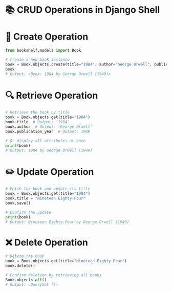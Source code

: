 # 📚 CRUD Operations in Django Shell


# 📘 Create Operation

```python
from bookshelf.models import Book

# Create a new book instance
book = Book.objects.create(title="1984", author="George Orwell", publication_year=1949)
book
# Output: <Book: 1984 by George Orwell (1949)>
```



# 🔍 Retrieve Operation

```python
# Retrieve the book by title
book = Book.objects.get(title="1984")
book.title  # Output: '1984'
book.author  # Output: 'George Orwell'
book.publication_year  # Output: 1949

# Or display all attributes at once
print(book)
# Output: 1984 by George Orwell (1949)
```



# ✏️ Update Operation

```python
# Fetch the book and update its title
book = Book.objects.get(title="1984")
book.title = "Nineteen Eighty-Four"
book.save()

# Confirm the update
print(book)
# Output: Nineteen Eighty-Four by George Orwell (1949)
```



# ❌ Delete Operation

```python
# Delete the book
book = Book.objects.get(title="Nineteen Eighty-Four")
book.delete()

# Confirm deletion by retrieving all books
Book.objects.all()
# Output: <QuerySet []>
```
